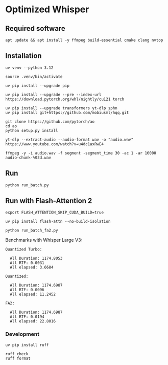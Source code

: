 # Optimized Whisper

## Required software

```
apt update && apt install -y ffmpeg build-essential cmake clang nvtop
```

## Installation

```
uv venv --python 3.12

source .venv/bin/activate

uv pip install --upgrade pip

uv pip install --upgrade --pre --index-url https://download.pytorch.org/whl/nightly/cu121 torch

uv pip install --upgrade transformers yt-dlp sphn
uv pip install git+https://github.com/mobiusml/hqq.git

git clone https://github.com/pytorch/ao
cd ao
python setup.py install
```

```
yt-dlp --extract-audio --audio-format wav -o "audio.wav" https://www.youtube.com/watch?v=u4dc1axRwE4

ffmpeg -y -i audio.wav -f segment -segment_time 30 -ac 1 -ar 16000 audio-chunk-%03d.wav
```

## Run

```
python run_batch.py
```

## Run with Flash-Attention 2

```
export FLASH_ATTENTION_SKIP_CUDA_BUILD=true

uv pip install flash-attn --no-build-isolation
```

```
python run_batch_fa2.py
```

Benchmarks with Whisper Large V3:

```
Quantized Turbo:

  All Duration: 1174.8053
  All RTF: 0.0031
  All elapsed: 3.6684

Quantized:

  All Duration: 1174.6987
  All RTF: 0.0096
  All elapsed: 11.2452

FA2:

  All Duration: 1174.6987
  All RTF: 0.0194
  All elapsed: 22.8016
```

### Development

```
uv pip install ruff

ruff check
ruff format
```

